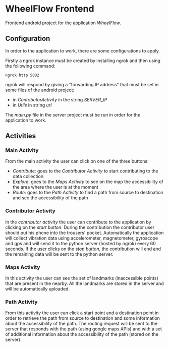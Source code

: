 # WheelFlow Frontend
Frontend android project for the application *WheelFlow*.

## Configuration
In order to the application to work, there are some configurations to apply.

Firstly a ngrok instance must be created by installing ngrok and then using the following command:
``` shell
ngrok http 5002
```

ngrok will respond by giving a "forwarding IP address" that must be set in some files of the android project:
- in *ContributorActivity* in the string *SERVER_IP*
- in *Utils* in string *url*

The *main.py* file in the server project must be run in order for the application to work.

## Activities
### Main Activity
From the main activity the user can click on one of the three buttons:
- *Contribute*: goes to the *Contributor Activity* to start contributing to the data collection
- *Explore*: goes to the *Maps Activity* to see on the map the accessibility of the area where the user is at the moment
- *Route*: goes to the *Path Activity* to find a path from source to destination and see the accessibility of the path

### Contributor Activity
In the *contributor activity* the user can contribute to the application by clicking on the *start button*.  During the contribution the contributor user should put his phone into the trousers' pocket. Automatically the application will collect vibration data using accelerometer, magnetometer, gyroscope and gps and will send it to the python server (hosted by ngrok) every 60 seconds. If the user clicks on the *stop button*, the contribution will end and the remaining data will be sent to the python server.

### Maps Activity
In this activity the user can see the set of landmarks (inaccessible points) that are present in the nearby. All the landmarks are stored in the server and will be automatically uploaded.

### Path Activity
From this activity the user can click a start point and a destination point in order to retrieve the path from source to destination and some information about the accessibility of the path. The routing request will be sent to the server that responds with the path (using google maps APIs) and with a set of additional information about the accessibility of the path (stored on the server).
